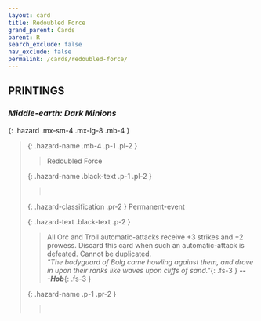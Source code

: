 ```yaml
---
layout: card
title: Redoubled Force
grand_parent: Cards
parent: R
search_exclude: false
nav_exclude: false
permalink: /cards/redoubled-force/
---
```


## PRINTINGS


### _Middle-earth: Dark Minions_

{: .hazard .mx-sm-4 .mx-lg-8 .mb-4 }
> {: .hazard-name .mb-4 .p-1 .pl-2 }
> > <div class="hazard-mp"></div>
> > <div class="card-name">Redoubled Force</div>
>
> {: .hazard-name .black-text .p-1 .pl-2 }
> > &nbsp;
>
> {: .hazard-classification .pr-2 }
> Permanent-event
>
> {: .hazard-text .black-text .p-2 }
> > All Orc and Troll automatic-attacks receive +3 strikes and +2 prowess. Discard this card when such an automatic-attack is defeated. Cannot be duplicated. <br>_"The bodyguard of Bolg came howling against them, and drove in upon their ranks like waves upon cliffs of sand."_{: .fs-3 } ***---&#65279;Hob***{: .fs-3 }  
>
> {: .hazard-name .p-1 .pr-2 }
> > <div class="card-shield"></div>
> > <div class="card-corruption">&nbsp;</div>
